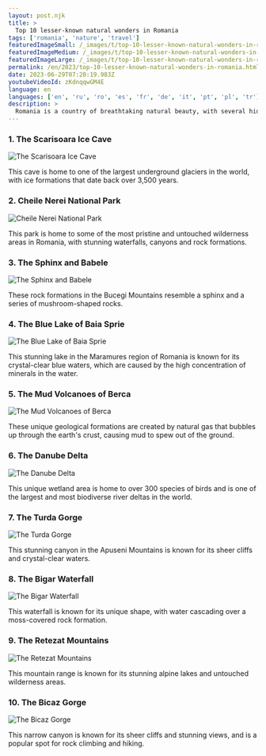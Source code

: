 ```yaml
---
layout: post.njk
title: >
  Top 10 lesser-known natural wonders in Romania
tags: ['romania', 'nature', 'travel']
featuredImageSmall: /_images/t/top-10-lesser-known-natural-wonders-in-romania-cover-en-small.webp
featuredImageMedium: /_images/t/top-10-lesser-known-natural-wonders-in-romania-cover-en-medium.webp
featuredImageLarge: /_images/t/top-10-lesser-known-natural-wonders-in-romania-cover-en-large.webp
permalink: /en/2023/top-10-lesser-known-natural-wonders-in-romania.html
date: 2023-06-29T07:20:19.983Z
youtubeVideoId: zKdnqqwGM4E
language: en
languages: ['en', 'ru', 'ro', 'es', 'fr', 'de', 'it', 'pt', 'pl', 'tr']
description: >
  Romania is a country of breathtaking natural beauty, with several hidden gems that are yet to be explored by the world. Here's a list of the top 10 lesser-known natural wonders in Romania.
---
```


### 1. The Scarisoara Ice Cave

![The Scarisoara Ice Cave](/_images/a/a234b3c292620ce573ca736159b2e8ef-medium.webp)

This cave is home to one of the largest underground glaciers in the world, with ice formations that date back over 3,500 years.

### 2. Cheile Nerei National Park

![Cheile Nerei National Park](/_images/6/651e2133d15d69ef30b8ed91f06ac824-medium.webp)

This park is home to some of the most pristine and untouched wilderness areas in Romania, with stunning waterfalls, canyons and rock formations.

### 3. The Sphinx and Babele

![The Sphinx and Babele](/_images/8/8523eb3c0fdbec27532baa03e5e521c0-medium.webp)

These rock formations in the Bucegi Mountains resemble a sphinx and a series of mushroom-shaped rocks.

### 4. The Blue Lake of Baia Sprie

![The Blue Lake of Baia Sprie](/_images/5/58d9addedf61d02f7d3bdc813a385844-medium.webp)

This stunning lake in the Maramures region of Romania is known for its crystal-clear blue waters, which are caused by the high concentration of minerals in the water.

### 5. The Mud Volcanoes of Berca

![The Mud Volcanoes of Berca](/_images/7/73f2850386cb4c34b59d138f93d5ee10-medium.webp)

These unique geological formations are created by natural gas that bubbles up through the earth's crust, causing mud to spew out of the ground.

### 6. The Danube Delta

![The Danube Delta](/_images/6/662f9c2caf5bb550f4b359e5d5014e60-medium.webp)

This unique wetland area is home to over 300 species of birds and is one of the largest and most biodiverse river deltas in the world.

### 7. The Turda Gorge

![The Turda Gorge](/_images/d/d0f7bda745fb5148b038c45c913266c9-medium.webp)

This stunning canyon in the Apuseni Mountains is known for its sheer cliffs and crystal-clear waters.

### 8. The Bigar Waterfall

![The Bigar Waterfall](/_images/3/3e7a9c8036392b43296db76c65dd2825-medium.webp)

This waterfall is known for its unique shape, with water cascading over a moss-covered rock formation.

### 9. The Retezat Mountains

![The Retezat Mountains](/_images/4/49b6275c076db0d5d901c000b5699ff0-medium.webp)

This mountain range is known for its stunning alpine lakes and untouched wilderness areas.

### 10. The Bicaz Gorge

![The Bicaz Gorge](/_images/6/6bc5c5896a171416f889600bf5f8ce5c-medium.webp)

This narrow canyon is known for its sheer cliffs and stunning views, and is a popular spot for rock climbing and hiking.

